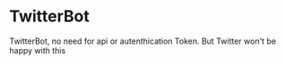 # TwitterBot
TwitterBot, no need for api or autenthication Token. But Twitter won't be happy with this
